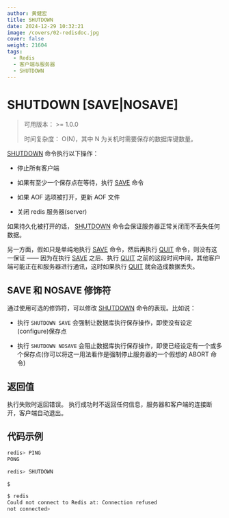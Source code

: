 ```yaml
---
author: 黄健宏
title: SHUTDOWN
date: 2024-12-29 10:32:21
image: /covers/02-redisdoc.jpg
cover: false
weight: 21604
tags:
  - Redis
  - 客户端与服务器
  - SHUTDOWN
---
```


# SHUTDOWN [SAVE|NOSAVE]

> 可用版本： >= 1.0.0
> 
> 时间复杂度： O(N)，其中 N 为关机时需要保存的数据库键数量。

[SHUTDOWN](#shutdown) 命令执行以下操作：

- 停止所有客户端
    
- 如果有至少一个保存点在等待，执行 [SAVE](../persistence/save.html#save) 命令
    
- 如果 AOF 选项被打开，更新 AOF 文件
    
- 关闭 redis 服务器(server)
    

如果持久化被打开的话， [SHUTDOWN](#shutdown) 命令会保证服务器正常关闭而不丢失任何数据。

另一方面，假如只是单纯地执行 [SAVE](../persistence/save.html#save) 命令，然后再执行 [QUIT](quit.html#quit) 命令，则没有这一保证 —— 因为在执行 [SAVE](../persistence/save.html#save) 之后、执行 [QUIT](quit.html#quit) 之前的这段时间中间，其他客户端可能正在和服务器进行通讯，这时如果执行 [QUIT](quit.html#quit) 就会造成数据丢失。

## SAVE 和 NOSAVE 修饰符

通过使用可选的修饰符，可以修改 [SHUTDOWN](#shutdown) 命令的表现。比如说：

- 执行 `SHUTDOWN SAVE` 会强制让数据库执行保存操作，即使没有设定(configure)保存点
    
- 执行 `SHUTDOWN NOSAVE` 会阻止数据库执行保存操作，即使已经设定有一个或多个保存点(你可以将这一用法看作是强制停止服务器的一个假想的 ABORT 命令)
    

## 返回值

执行失败时返回错误。 执行成功时不返回任何信息，服务器和客户端的连接断开，客户端自动退出。

## 代码示例

```bash
redis> PING
PONG

redis> SHUTDOWN

$

$ redis
Could not connect to Redis at: Connection refused
not connected>
```